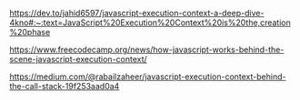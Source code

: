 https://dev.to/jahid6597/javascript-execution-context-a-deep-dive-4kno#:~:text=JavaScript%20Execution%20Context%20is%20the,creation%20phase

https://www.freecodecamp.org/news/how-javascript-works-behind-the-scene-javascript-execution-context/

https://medium.com/@rabailzaheer/javascript-execution-context-behind-the-call-stack-19f253aad0a4